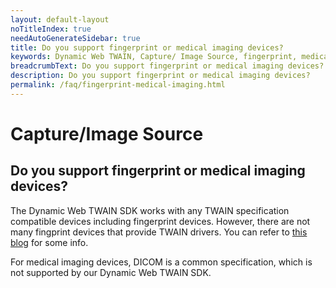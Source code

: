 ```yaml
---
layout: default-layout
noTitleIndex: true
needAutoGenerateSidebar: true
title: Do you support fingerprint or medical imaging devices?
keywords: Dynamic Web TWAIN, Capture/ Image Source, fingerprint, medical imaging
breadcrumbText: Do you support fingerprint or medical imaging devices?
description: Do you support fingerprint or medical imaging devices?
permalink: /faq/fingerprint-medical-imaging.html
---
```


# Capture/Image Source

## Do you support fingerprint or medical imaging devices?

The Dynamic Web TWAIN SDK works with any TWAIN specification compatible devices including fingerprint devices.
However, there are not many fingprint devices that provide TWAIN drivers. You can refer to <a href="https://www.dynamsoft.com/blog/insights/biometric-capture-fingerprint-application/" target="_blank">this blog</a> for some info.

For medical imaging devices, DICOM is a common specification, which is not supported by our Dynamic Web TWAIN SDK.
